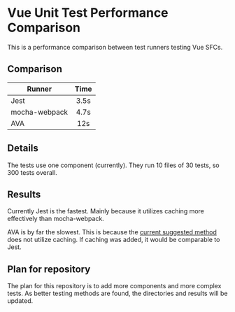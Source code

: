 # Vue Unit Test Performance Comparison

This is a performance comparison between test runners testing Vue SFCs.

## Comparison

| Runner        | Time           |
| ------------- |:-------------:|
| Jest    | 3.5s |
| mocha-webpack    | 4.7s |
| AVA      | 12s      |

## Details

The tests use one component (currently). They run 10 files of 30 tests, so 300 tests overall.

## Results

Currently Jest is the fastest. Mainly because it utilizes caching more effectively than mocha-webpack.

AVA is by far the slowest. This is because the [current suggested method](https://github.com/avajs/ava/blob/master/docs/recipes/precompiling-with-webpack.md) does not utilize caching. If caching was added, it would be comparable to Jest.

## Plan for repository

The plan for this repository is to add more components and more complex tests. As better testing methods are found, the directories and results will be updated.
